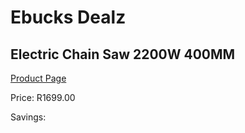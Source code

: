
# Ebucks Dealz
## Electric Chain Saw 2200W 400MM
[Product Page](https://www.ebucks.com/web/shop/productSelected.do?prodId=1200591311&catId=717342768)

Price: R1699.00

Savings: 


	